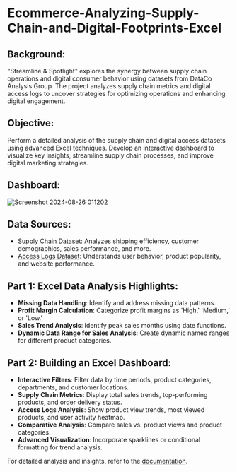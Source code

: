 # Ecommerce-Analyzing-Supply-Chain-and-Digital-Footprints-Excel
## Background:

"Streamline & Spotlight" explores the synergy between supply chain operations and digital consumer behavior using datasets from DataCo Analysis Group. The project analyzes supply chain metrics and digital access logs to uncover strategies for optimizing operations and enhancing digital engagement.

## Objective:

Perform a detailed analysis of the supply chain and digital access datasets using advanced Excel techniques. Develop an interactive dashboard to visualize key insights, streamline supply chain processes, and improve digital marketing strategies.

## Dashboard:
![Screenshot 2024-08-26 011202](https://github.com/user-attachments/assets/3aeece82-ca61-4fb7-8675-0f074f1ac1e9)

## Data Sources:

- [Supply Chain Dataset](https://drive.google.com/file/d/1JETWPDCK4zh6vayWnjGB0oJOwHYI9gYV/view?usp=sharing): Analyzes shipping efficiency, customer demographics, sales performance, and more.
- [Access Logs Dataset](https://drive.google.com/file/d/1DsO-8x9ZNGdd7TPOVofMEjmdtYXhA_Y2/view?usp=sharing): Understands user behavior, product popularity, and website performance.

## Part 1: Excel Data Analysis Highlights:

- **Missing Data Handling**: Identify and address missing data patterns.
- **Profit Margin Calculation**: Categorize profit margins as 'High,' 'Medium,' or 'Low.'
- **Sales Trend Analysis**: Identify peak sales months using date functions.
- **Dynamic Data Range for Sales Analysis**: Create dynamic named ranges for different product categories.

## Part 2: Building an Excel Dashboard:

- **Interactive Filters**: Filter data by time periods, product categories, departments, and customer locations.
- **Supply Chain Metrics**: Display total sales trends, top-performing products, and order delivery status.
- **Access Logs Analysis**: Show product view trends, most viewed products, and user activity heatmap.
- **Comparative Analysis**: Compare sales vs. product views and product categories.
- **Advanced Visualization**: Incorporate sparklines or conditional formatting for trend analysis.

For detailed analysis and insights, refer to the [documentation](https://drive.google.com/drive/folders/1-SbMabPSTjdGxtd0ZJ7AT0QRBABf_WOg?usp=sharing).

